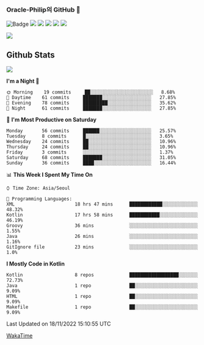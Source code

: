 ### Oracle-Philip의 GitHub 👋

![Badge](http://img.shields.io/badge/-Java-black?style=flat-square)
<img src="https://img.shields.io/badge/ -Kotlin-black?style=flat-square&logo=Kotlin&logoColor=#7F52FF"/></a>
<img src="https://img.shields.io/badge/ -Dart-black?style=flat-square&logo=Dart&logoColor=#0175C2"/></a>
<img src="https://img.shields.io/badge/ -Android-black?style=flat-square&logo=Android&logoColor=#3DDC84"/></a>
<img src="https://img.shields.io/badge/ -Flutter-black?style=flat-square&logo=Flutter&logoColor=#02569B"/></a>
<img src="https://img.shields.io/badge/ -Firebase-black?style=flat-square&logo=Firebase&logoColor=#FFCA28"/></a>

<img src="https://img.shields.io/badge/ -BLE-black?style=flat-square&logo=Bluetooth&logoColor=#0082FC"/></a>

<!--
<img src="https://img.shields.io/badge/ -STM32F103-black?style=flat-square&logo=STMicroelectronics&logoColor=#03234B"/></a>
<img src="https://img.shields.io/badge/ -Qt-black?style=flat-square&logo=Qt&logoColor=#41CD52"/></a>
-->

<!--
![Badge](http://img.shields.io/badge/-Java-black?style=flat-square)
![Badge](http://img.shields.io/badge/-Koltin-black?style=flat-square)
![Badge](http://img.shields.io/badge/-Dart-black?style=flat-square)
![Badge](http://img.shields.io/badge/-Android-black?style=flat-square)
![Badge](http://img.shields.io/badge/-Flutter-black?style=flat-square)
![Badge](http://img.shields.io/badge/-Firebase-black?style=flat-square)
-->

## Github Stats  
<div align="left"><img src="https://github-readme-stats.vercel.app/api?username=Oracle-Philip&show_icons=true&count_private=true&hide_border=true" align="center" /></div>


<!--START_SECTION:waka-->
**I'm a Night 🦉** 

```text
🌞 Morning    19 commits     ██░░░░░░░░░░░░░░░░░░░░░░░   8.68% 
🌆 Daytime    61 commits     ███████░░░░░░░░░░░░░░░░░░   27.85% 
🌃 Evening    78 commits     █████████░░░░░░░░░░░░░░░░   35.62% 
🌙 Night      61 commits     ███████░░░░░░░░░░░░░░░░░░   27.85%

```
📅 **I'm Most Productive on Saturday** 

```text
Monday       56 commits     ██████░░░░░░░░░░░░░░░░░░░   25.57% 
Tuesday      8 commits      █░░░░░░░░░░░░░░░░░░░░░░░░   3.65% 
Wednesday    24 commits     ██░░░░░░░░░░░░░░░░░░░░░░░   10.96% 
Thursday     24 commits     ██░░░░░░░░░░░░░░░░░░░░░░░   10.96% 
Friday       3 commits      ░░░░░░░░░░░░░░░░░░░░░░░░░   1.37% 
Saturday     68 commits     ███████░░░░░░░░░░░░░░░░░░   31.05% 
Sunday       36 commits     ████░░░░░░░░░░░░░░░░░░░░░   16.44%

```


📊 **This Week I Spent My Time On** 

```text
⌚︎ Time Zone: Asia/Seoul

💬 Programming Languages: 
XML                      18 hrs 47 mins      ████████████░░░░░░░░░░░░░   48.32% 
Kotlin                   17 hrs 58 mins      ███████████░░░░░░░░░░░░░░   46.19% 
Groovy                   36 mins             ░░░░░░░░░░░░░░░░░░░░░░░░░   1.55% 
Java                     26 mins             ░░░░░░░░░░░░░░░░░░░░░░░░░   1.16% 
GitIgnore file           23 mins             ░░░░░░░░░░░░░░░░░░░░░░░░░   1.0%

```

**I Mostly Code in Kotlin** 

```text
Kotlin                   8 repos             ██████████████████░░░░░░░   72.73% 
Java                     1 repo              ██░░░░░░░░░░░░░░░░░░░░░░░   9.09% 
HTML                     1 repo              ██░░░░░░░░░░░░░░░░░░░░░░░   9.09% 
Makefile                 1 repo              ██░░░░░░░░░░░░░░░░░░░░░░░   9.09%

```



 Last Updated on 18/11/2022 15:10:55 UTC
<!--END_SECTION:waka-->


<!--
**Oracle-Philip/Oracle-Philip** is a ✨ _special_ ✨ repository because its `README.md` (this file) appears on your GitHub profile.

Here are some ideas to get you started:

- 🔭 I’m currently working on ...
- 🌱 I’m currently learning ...
- 👯 I’m looking to collaborate on ...
- 🤔 I’m looking for help with ...
- 💬 Ask me about ...
- 📫 How to reach me: ...
- 😄 Pronouns: ...
- ⚡ Fun fact: ...
-->


[WakaTime](https://wakatime.com/dashboard)
